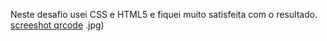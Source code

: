 Neste desafio usei CSS e HTML5 e fiquei muito satisfeita com o resultado. 
[screeshot qrcode](https://user-images.githubusercontent.com/109638945/222746783-323ff380-8b0d-4693-8073-856e6c11469f.jpg)
.jpg)



